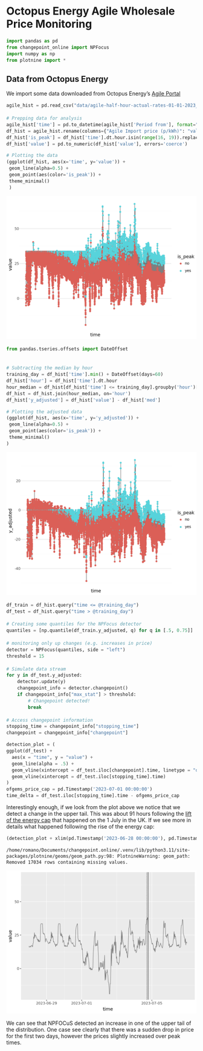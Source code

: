 # Octopus Energy Agile Wholesale Price Monitoring


``` python
import pandas as pd
from changepoint_online import NPFocus
import numpy as np
from plotnine import *
```

## Data from Octopus Energy

We import some data downloaded from Octopus Energy’s [Agile
Portal](https://agile.octopushome.net/historical-data)

``` python
agile_hist = pd.read_csv("data/agile-half-hour-actual-rates-01-01-2023_28-02-2024.csv")

# Prepping data for analysis
agile_hist['time'] = pd.to_datetime(agile_hist['Period from'], format="%d/%m/%Y %H:%M")
df_hist = agile_hist.rename(columns={"Agile Import price (p/kWh)": "value"})
df_hist['is_peak'] = df_hist['time'].dt.hour.isin(range(16, 19)).replace({True: 'yes', False: 'no'}).astype('category')
df_hist['value'] = pd.to_numeric(df_hist['value'], errors='coerce')
```

``` python
# Plotting the data
(ggplot(df_hist, aes(x='time', y='value')) +
 geom_line(alpha=0.5) +
 geom_point(aes(color='is_peak')) +
 theme_minimal()
 )
```

![](energy_wholesale_files/figure-commonmark/cell-4-output-1.png)

``` python
from pandas.tseries.offsets import DateOffset


# Subtracting the median by hour
training_day = df_hist['time'].min() + DateOffset(days=60)
df_hist['hour'] = df_hist['time'].dt.hour
hour_median = df_hist[df_hist['time'] <= training_day].groupby('hour')['value'].median().rename('med')
df_hist = df_hist.join(hour_median, on='hour')
df_hist['y_adjusted'] = df_hist['value'] - df_hist['med']
```

``` python
# Plotting the adjusted data
(ggplot(df_hist, aes(x='time', y='y_adjusted')) +
 geom_line(alpha=0.5) +
 geom_point(aes(color='is_peak')) +
 theme_minimal()
)
```

![](energy_wholesale_files/figure-commonmark/cell-6-output-1.png)

``` python
df_train = df_hist.query("time <= @training_day")
df_test = df_hist.query("time > @training_day")

# Creating some quantiles for the NPFocus detector
quantiles = [np.quantile(df_train.y_adjusted, q) for q in [.5, 0.75]]

# monitoring only up changes (e.g. increases in price)
detector = NPFocus(quantiles, side = "left")
threshold = 15
 
# Simulate data stream
for y in df_test.y_adjusted:
    detector.update(y)
    changepoint_info = detector.changepoint()
    if changepoint_info["max_stat"] > threshold:
        # Changepoint detected!
        break
 
# Access changepoint information
stopping_time = changepoint_info["stopping_time"]
changepoint = changepoint_info["changepoint"]
```

``` python
detection_plot = (
ggplot(df_test) +
  aes(x = "time", y = "value") +
  geom_line(alpha = .5) +
  geom_vline(xintercept = df_test.iloc[changepoint].time, linetype = "dotted") +
  geom_vline(xintercept = df_test.iloc[stopping_time].time)
)
ofgems_price_cap = pd.Timestamp('2023-07-01 00:00:00')
time_delta = df_test.iloc[stopping_time].time - ofgems_price_cap
```

Interestingly enough, if we look from the plot above we notice that we
detect a change in the upper tail. This was about 91 hours following the
[lift of the energy
cap](https://www.theguardian.com/business/2023/may/25/britain-energy-price-cap-cut-ofgem-electricity-gas-bills-how-changes-affect-you)
that happened on the 1 July in the UK. If we see more in details what
happened following the rise of the energy cap:

``` python
(detection_plot + xlim(pd.Timestamp('2023-06-28 00:00:00'), pd.Timestamp('2023-07-07')))
```

    /home/romano/Documents/changepoint.online/.venv/lib/python3.11/site-packages/plotnine/geoms/geom_path.py:98: PlotnineWarning: geom_path: Removed 17034 rows containing missing values.

![](energy_wholesale_files/figure-commonmark/cell-9-output-2.png)

We can see that NPFOCuS detected an increase in one of the upper tail of
the distribution. One case see clearly that there was a sudden drop in
price for the first two days, however the prices slightly increased over
peak times.
